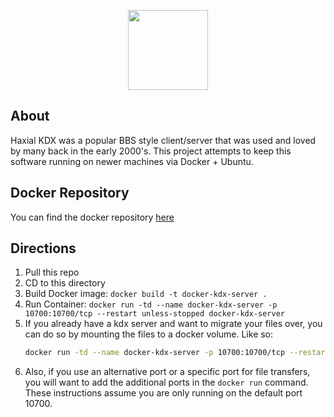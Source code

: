<p align="center">
  <img width="128" height="128" aria-label="Haxial KDX Server" src="https://i.imgur.com/CSM6OU4.png">
</p>

## About

Haxial KDX was a popular BBS style client/server that was used and loved by many back in the early 2000's. This project attempts to keep this software running on newer machines via Docker + Ubuntu.

## Docker Repository

You can find the docker repository [here](https://hub.docker.com/r/patthiel/kdx-server/)

## Directions

1. Pull this repo
2. CD to this directory
3. Build Docker image: `docker build -t docker-kdx-server .`
4. Run Container: `docker run -td --name docker-kdx-server -p 10700:10700/tcp --restart unless-stopped docker-kdx-server`
5. If you already have a kdx server and want to migrate your files over, you can do so by mounting the files to a docker volume. Like so:
    ```bash
    docker run -td --name docker-kdx-server -p 10700:10700/tcp --restart unless-stopped -v /local/config/path:/root/KDXServer1620-Lnx docker-kdx-server
    ```
6. Also, if you use an alternative port or a specific port for file transfers, you will want to add the additional ports in the `docker run` command. These instructions assume you are only running on the default port 10700.

